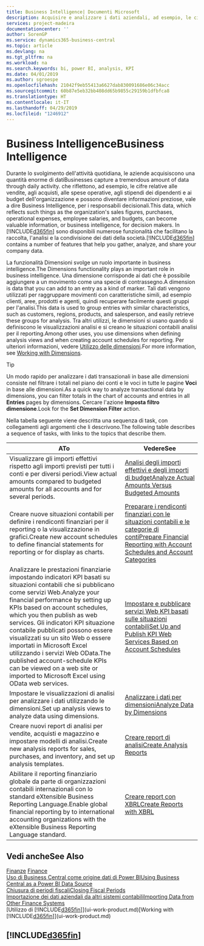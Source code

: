 ```yaml
---
title: Business Intelligence| Documenti Microsoft
description: Acquisire e analizzare i dati aziendali, ad esempio, le cifre relative alle vendite, agli acquisti, alle spese operative, agli stipendi dei dipendenti e ai budget che possono diventare informazioni preziose, vale a dire Business Intelligence, per prendere le decisioni.
services: project-madeira
documentationcenter: ''
author: SorenGP
ms.service: dynamics365-business-central
ms.topic: article
ms.devlang: na
ms.tgt_pltfrm: na
ms.workload: na
ms.search.keywords: bi, power BI, analysis, KPI
ms.date: 04/01/2019
ms.author: sgroespe
ms.openlocfilehash: 21042f9eb55413a6627dab830091686e06c34acc
ms.sourcegitcommit: 60b87e5eb32bb408dd65b9855c29159b1dfbfca8
ms.translationtype: HT
ms.contentlocale: it-IT
ms.lasthandoff: 04/29/2019
ms.locfileid: "1246912"
---
```

# <a name="business-intelligence"></a><span data-ttu-id="bb512-103">Business Intelligence</span><span class="sxs-lookup"><span data-stu-id="bb512-103">Business Intelligence</span></span>
<span data-ttu-id="bb512-104">Durante lo svolgimento dell'attività quotidiana, le aziende acquisiscono una quantità enorme di dati</span><span class="sxs-lookup"><span data-stu-id="bb512-104">Businesses capture a tremendous amount of data through daily activity.</span></span> <span data-ttu-id="bb512-105">che riflettono, ad esempio, le cifre relative alle vendite, agli acquisti, alle spese operative, agli stipendi dei dipendenti e ai budget dell'organizzazione e possono diventare informazioni preziose, vale a dire Business Intelligence, per i responsabili decisionali.</span><span class="sxs-lookup"><span data-stu-id="bb512-105">This data, which reflects such things as the organization's sales figures, purchases, operational expenses, employee salaries, and budgets, can become valuable information, or business intelligence, for decision makers.</span></span> <span data-ttu-id="bb512-106">In [!INCLUDE[d365fin](includes/d365fin_md.md)] sono disponibili numerose funzionalità che facilitano la raccolta, l'analisi e la condivisione dei dati della società.</span><span class="sxs-lookup"><span data-stu-id="bb512-106">[!INCLUDE[d365fin](includes/d365fin_md.md)] contains a number of features that help you gather, analyze, and share your company data.</span></span>

<span data-ttu-id="bb512-107">La funzionalità Dimensioni svolge un ruolo importante in business intelligence.</span><span class="sxs-lookup"><span data-stu-id="bb512-107">The Dimensions functionality plays an important role in business intelligence.</span></span> <span data-ttu-id="bb512-108">Una dimensione corrisponde ai dati che è possibile aggiungere a un movimento come una specie di contrassegno.</span><span class="sxs-lookup"><span data-stu-id="bb512-108">A dimension is data that you can add to an entry as a kind of marker.</span></span> <span data-ttu-id="bb512-109">Tali dati vengono utilizzati per raggruppare movimenti con caratteristiche simili, ad esempio clienti, aree, prodotti e agenti, quindi recuperare facilmente questi gruppi per l'analisi.</span><span class="sxs-lookup"><span data-stu-id="bb512-109">This data is used to group entries with similar characteristics, such as customers, regions, products, and salesperson, and easily retrieve these groups for analysis.</span></span> <span data-ttu-id="bb512-110">Tra altri utilizzi, le dimensioni si usano quando si definiscono le visualizzazioni analisi e si creano le situazioni contabili analisi per il reporting.</span><span class="sxs-lookup"><span data-stu-id="bb512-110">Among other uses, you use dimensions  when defining analysis views and when creating account schedules for reporting.</span></span> <span data-ttu-id="bb512-111">Per ulteriori informazioni, vedere [Utilizzo delle dimensioni](finance-dimensions.md).</span><span class="sxs-lookup"><span data-stu-id="bb512-111">For more information, see [Working with Dimensions](finance-dimensions.md).</span></span>

> [!TIP]
> <span data-ttu-id="bb512-112">Un modo rapido per analizzare i dati transazionali in base alle dimensioni consiste nel filtrare i totali nel piano dei conti e le voci in tutte le pagine **Voci** in base alle dimensioni.</span><span class="sxs-lookup"><span data-stu-id="bb512-112">As a quick way to analyze transactional data by dimensions, you can filter totals in the chart of accounts and entries in all **Entries** pages by dimensions.</span></span> <span data-ttu-id="bb512-113">Cercare l'azione **Imposta filtro dimensione**.</span><span class="sxs-lookup"><span data-stu-id="bb512-113">Look for the **Set Dimension Filter** action.</span></span>  

<span data-ttu-id="bb512-114">Nella tabella seguente viene descritta una sequenza di task, con collegamenti agli argomenti che li descrivono.</span><span class="sxs-lookup"><span data-stu-id="bb512-114">The following table describes a sequence of tasks, with links to the topics that describe them.</span></span>  

| <span data-ttu-id="bb512-115">A</span><span class="sxs-lookup"><span data-stu-id="bb512-115">To</span></span> | <span data-ttu-id="bb512-116">Vedere</span><span class="sxs-lookup"><span data-stu-id="bb512-116">See</span></span> |
| --- | --- |
|<span data-ttu-id="bb512-117">Visualizzare gli importi effettivi rispetto agli importi previsti per tutti i conti e per diversi periodi.</span><span class="sxs-lookup"><span data-stu-id="bb512-117">View actual amounts compared to budgeted amounts for all accounts and for several periods.</span></span>|[<span data-ttu-id="bb512-118">Analisi degli importi effettivi e degli importi di budget</span><span class="sxs-lookup"><span data-stu-id="bb512-118">Analyze Actual Amounts Versus Budgeted Amounts</span></span>](bi-how-analyze-actual-versus-budget.md)|
|<span data-ttu-id="bb512-119">Creare nuove situazioni contabili per definire i rendiconti finanziari per il reporting o la visualizzazione in grafici.</span><span class="sxs-lookup"><span data-stu-id="bb512-119">Create new account schedules to define financial statements for reporting or for display as charts.</span></span>|[<span data-ttu-id="bb512-120">Preparare i rendiconti finanziari con le situazioni contabili e le categorie di conti</span><span class="sxs-lookup"><span data-stu-id="bb512-120">Prepare Financial Reporting with Account Schedules and Account Categories</span></span>](bi-how-work-account-schedule.md)|
|<span data-ttu-id="bb512-121">Analizzare le prestazioni finanziarie impostando indicatori KPI basati su situazioni contabili che si pubblicano come servizi Web.</span><span class="sxs-lookup"><span data-stu-id="bb512-121">Analyze your financial performance by setting up KPIs based on account schedules, which you then publish as web services.</span></span> <span data-ttu-id="bb512-122">Gli indicatori KPI situazione contabile pubblicati possono essere visualizzati su un sito Web o essere importati in Microsoft Excel utilizzando i servizi Web OData.</span><span class="sxs-lookup"><span data-stu-id="bb512-122">The published account-schedule KPIs can be viewed on a web site or imported to Microsoft Excel using OData web services.</span></span>|[<span data-ttu-id="bb512-123">Impostare e pubblicare servizi Web KPI basati sulle situazioni contabili</span><span class="sxs-lookup"><span data-stu-id="bb512-123">Set Up and Publish KPI Web Services Based on Account Schedules</span></span>](bi-how-to-set-up-and-publish-kpi-web-services-based-on-account-schedules.md)|
|<span data-ttu-id="bb512-124">Impostare le visualizzazioni di analisi per analizzare i dati utilizzando le dimensioni.</span><span class="sxs-lookup"><span data-stu-id="bb512-124">Set up analysis views to analyze data using dimensions.</span></span>|[<span data-ttu-id="bb512-125">Analizzare i dati per dimensioni</span><span class="sxs-lookup"><span data-stu-id="bb512-125">Analyze Data by Dimensions</span></span>](bi-how-analyze-data-dimension.md)|
|<span data-ttu-id="bb512-126">Creare nuovi report di analisi per vendite, acquisti e magazzino e impostare modelli di analisi.</span><span class="sxs-lookup"><span data-stu-id="bb512-126">Create new analysis reports for sales, purchases, and inventory, and set up analysis templates.</span></span>|[<span data-ttu-id="bb512-127">Creare report di analisi</span><span class="sxs-lookup"><span data-stu-id="bb512-127">Create Analysis Reports</span></span>](bi-how-create-analysis-views-reports.md)|
|<span data-ttu-id="bb512-128">Abilitare il reporting finanziario globale da parte di organizzazioni contabili internazionali con lo standard eXtensible Business Reporting Language.</span><span class="sxs-lookup"><span data-stu-id="bb512-128">Enable global financial reporting by to international accounting organizations with the eXtensible Business Reporting Language standard.</span></span>|[<span data-ttu-id="bb512-129">Creare report con XBRL</span><span class="sxs-lookup"><span data-stu-id="bb512-129">Create Reports with XBRL</span></span>](bi-create-reports-with-xbrl.md)|

## <a name="see-also"></a><span data-ttu-id="bb512-130">Vedi anche</span><span class="sxs-lookup"><span data-stu-id="bb512-130">See Also</span></span>
<span data-ttu-id="bb512-131">[Finanze](finance.md)  </span><span class="sxs-lookup"><span data-stu-id="bb512-131">[Finance](finance.md)  </span></span>  
[<span data-ttu-id="bb512-132">Uso di Business Central come origine dati di Power BI</span><span class="sxs-lookup"><span data-stu-id="bb512-132">Using Business Central as a Power BI Data Source</span></span>](across-how-use-financials-data-source-powerbi.md)  
[<span data-ttu-id="bb512-133">Chiusura di periodi fiscali</span><span class="sxs-lookup"><span data-stu-id="bb512-133">Closing Fiscal Periods</span></span>](year-close-years-periods.md)  
[<span data-ttu-id="bb512-134">Importazione dei dati aziendali da altri sistemi contabili</span><span class="sxs-lookup"><span data-stu-id="bb512-134">Importing Data from Other Finance Systems</span></span>](across-import-data-configuration-packages.md)  
<span data-ttu-id="bb512-135">[Utilizzo di [!INCLUDE[d365fin](includes/d365fin_md.md)]](ui-work-product.md)</span><span class="sxs-lookup"><span data-stu-id="bb512-135">[Working with [!INCLUDE[d365fin](includes/d365fin_md.md)]](ui-work-product.md)</span></span>

## [!INCLUDE[d365fin](includes/free_trial_md.md)]  

